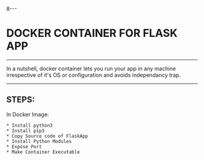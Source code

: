 8---
# DOCKER CONTAINER FOR FLASK APP
---

In a nutshell, docker container lets you run your app in any machine irrespective of it's OS or configuration and avoids independancy trap.

---
## STEPS:

In Docker Image:

    * Install python3
    * Install pip3
    * Copy Source code of FlaskApp
    * Install Python Modules
    * Expose Port
    * Make Container Executable
